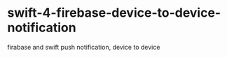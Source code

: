 # swift-4-firebase-device-to-device-notification
firabase and swift push notification, device to device
